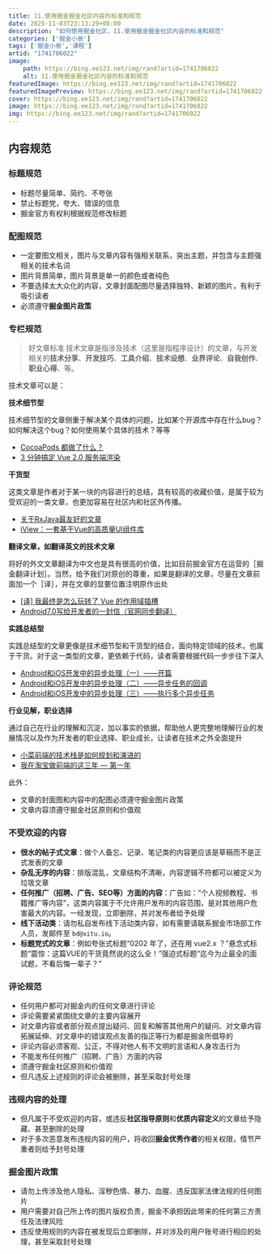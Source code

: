 ```yaml
---
title: 11.使用掘金掘金社区内容的标准和规范
date: 2025-11-03T23:13:29+08:00
description: "如何使用掘金社区，11.使用掘金掘金社区内容的标准和规范"
categories: ['掘金小册']
tags: ['掘金小册','课程']
artid: "1741706022"
image:
    path: https://bing.ee123.net/img/rand?artid=1741706022
    alt: 11.使用掘金掘金社区内容的标准和规范
featuredImage: https://bing.ee123.net/img/rand?artid=1741706022
featuredImagePreview: https://bing.ee123.net/img/rand?artid=1741706022
cover: https://bing.ee123.net/img/rand?artid=1741706022
image: https://bing.ee123.net/img/rand?artid=1741706022
img: https://bing.ee123.net/img/rand?artid=1741706022
---
```



## 内容规范

### 标题规范

- 标题尽量简单、简约、不夸张
- 禁止标题党，夸大、错误的信息
- 掘金官方有权利根据规范修改标题

### 配图规范

- 一定要图文相关，图片与文章内容有强相关联系，突出主题，并包含与主题强相关的技术名词
- 图片背景简单，图片背景是单一的颜色或者纯色
- 不要选择太大众化的内容，文章封面配图尽量选择独特、新颖的图片，有利于吸引读者
- 必须遵守**掘金图片政策**

### 专栏规范

> 好文章标准
技术文章是指涉及技术（这里是指程序设计）的文章，与开发相关的**技术分享**、**开发技巧**、**工具介绍**、**技术设想**、**业界评论**、**自我创作**、**职业心得**、等。

技术文章可以是：

**技术细节型**

技术细节型的文章侧重于解决某个具体的问题，比如某个开源库中存在什么bug？如何解决这个bug？如何使用某个具体的技术？等等
  - [CocoaPods 都做了什么？](https://juejin.cn/post/6844903445367881735)
  - [3 分钟搞定 Vue 2.0 服务端渲染](https://juejin.cn/post/6844903447007854606)
  
**干货型**

这类文章是作者对于某一块的内容进行的总结，具有较高的收藏价值，是属于较为受欢迎的一类文章，也更加容易在社区内和社区外传播。
  - [关于RxJava最友好的文章](https://juejin.cn/post/6844903447280484360)
  - [iView：一套基于Vue的高质量UI组件库](https://juejin.cn/post/6844903445812477965)
  
**翻译文章，如翻译英文的技术文章**

将好的外文文章翻译为中文也是具有很高的价值，比如目前掘金官方在运营的［掘金翻译计划］。当然，给予我们对原创的尊重，如果是翻译的文章，尽量在文章前面加一个［译］，并在文章的显要位置注明原作出处
  - [\[译\] 我最终是怎么玩转了 Vue 的作用域插槽](https://juejin.cn/post/6844903795516768263)
  - [Android7.0写给开发者的一封信（官网同步翻译）](https://juejin.cn/post/1)
  
**实践总结型**

实践总结型的文章更像是技术细节型和干货型的结合，面向特定领域的技术，也属于干货。对于这一类型的文章，更依赖于代码，读者需要根据代码一步步往下深入
  - [Android和iOS开发中的异步处理（一）——开篇](https://juejin.cn/post/6844903441727225870)
  - [Android和iOS开发中的异步处理（二）——异步任务的回调](https://juejin.cn/post/6844903441832083463)
  - [Android和iOS开发中的异步处理（三）——执行多个异步任务](https://juejin.cn/post/6844903441832083470)
  
 **行业见解，职业选择** 
 
通过自己在行业的理解和沉淀，加以事实的依据，帮助他人更完整地理解行业的发展情况以及作为开发者的职业选择、职业成长，让读者在技术之外全面提升
  - [小菜前端的技术栈是如何规划和演进的](https://juejin.cn/post/6844903807340511246)
  - [我在淘宝做前端的这三年 — 第一年](https://juejin.cn/post/6844903783198097416)

此外：

- 文章的封面图和内容中的配图必须遵守掘金图片政策
- 文章内容须遵守掘金社区原则和价值观

### 不受欢迎的内容

- **很水的帖子式文章**：做个人备忘、记录、笔记类的内容更应该是草稿而不是正式发表的文章
- **杂乱无序的内容**：排版混乱，文章结构不清晰，内容逻辑不符都可以被定义为垃圾文章
- **任何推广（招聘、广告、SEO等）方面的内容**：广告如：“个人视频教程、书籍推广等内容”，这类内容属于不允许用户发布的内容范围，是对其他用户危害最大的内容。一经发现，立即删除，并对发布者给予处理
- **线下活动类**：请勿私自发布线下活动类内容，如有需要请联系掘金市场部工作人员，发邮件至 `bd@xitu.io`。
- **标题党式的文章**：例如夸张式标题“0202 年了，还在用 vue2.x ？”悬念式标题“震惊：这篇VUE的干货竟然说的这么全！”强迫式标题“迄今为止最全的面试题，不看后悔一辈子？”


### 评论规范

- 任何用户都可对掘金内的任何文章进行评论
- 评论需要紧紧围绕文章的主要内容展开
- 对文章内容或者部分观点提出疑问、回复和解答其他用户的疑问、对文章内容拓展延伸、对文章中的错误观点友善的指正等行为都是掘金所倡导的
- 评论内容必须客观、公正，不得对他人有不文明的言语和人身攻击行为
- 不能发布任何推广（招聘、广告）方面的内容
- 须遵守掘金社区原则和价值观
- 但凡违反上述规则的评论会被删除，甚至采取封号处理

### 违规内容的处理

- 但凡属于不受欢迎的内容，或违反**社区指导原则**和**优质内容定义**的文章给予隐藏、甚至删除的处理
- 对于多次恶意发布违规内容的用户，将收回**掘金优秀作者**的相关权限，情节严重者则给予封号处理

### 掘金图片政策

- 请勿上传涉及他人隐私、淫秽色情、暴力、血腥、违反国家法律法规的任何图片
- 用户需要对自己所上传的图片版权负责，掘金不承担因此带来的任何第三方责任及法律风险
- 违反使用规则的内容在被发现后立即删除，并对涉及的用户账号进行相应的处理，甚至采取封号处理


